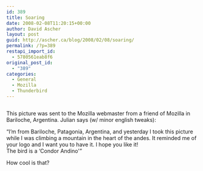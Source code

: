 ```yaml
---
id: 389
title: Soaring
date: 2008-02-08T11:20:15+00:00
author: David Ascher
layout: post
guid: http://ascher.ca/blog/2008/02/08/soaring/
permalink: /?p=389
restapi_import_id:
  - 5780561eab8f6
original_post_id:
  - "389"
categories:
  - General
  - Mozilla
  - Thunderbird
---
```

<div class="flickr-frame">
  <a href="http://www.flickr.com/photos/davidascher/2250320487/" title="photo sharing"><img src="http://farm3.static.flickr.com/2102/2250320487_9febef7a1a.jpg" class="flickr-photo" alt="" /></a><br />
</div>

<p class="flickr-yourcomment">
  This picture was sent to the Mozilla webmaster from a friend of Mozilla in Bariloche, Argentina. Julian says (w/ minor english tweaks):
</p>

&#8220;I&#8217;m from Bariloche, Patagonia, Argentina, and yesterday I took this picture while I was climbing a mountain in the heart of the andes. It reminded me of your logo and I want you to have it. I hope you like it!  
The bird is a &#8216;Condor Andino'&#8221; 

How cool is that?